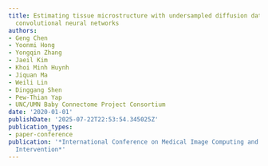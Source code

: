 ```yaml
---
title: Estimating tissue microstructure with undersampled diffusion data via graph
  convolutional neural networks
authors:
- Geng Chen
- Yoonmi Hong
- Yongqin Zhang
- Jaeil Kim
- Khoi Minh Huynh
- Jiquan Ma
- Weili Lin
- Dinggang Shen
- Pew-Thian Yap
- UNC/UMN Baby Connectome Project Consortium
date: '2020-01-01'
publishDate: '2025-07-22T22:53:54.345025Z'
publication_types:
- paper-conference
publication: '*International Conference on Medical Image Computing and Computer-Assisted
  Intervention*'
---
```

